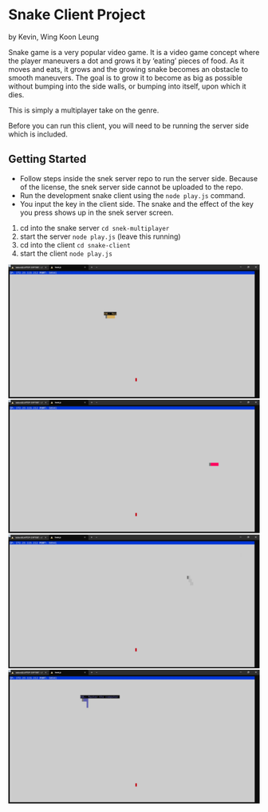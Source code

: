 # Snake Client Project
by Kevin, Wing Koon Leung

Snake game is a very popular video game. It is a video game concept where the player maneuvers a dot and grows it by ‘eating’ pieces of food. As it moves and eats, it grows and the growing snake becomes an obstacle to smooth maneuvers. The goal is to grow it to become as big as possible without bumping into the side walls, or bumping into itself, upon which it dies.

This is simply a multiplayer take on the genre.

Before you can run this client, you will need to be running the server side which is included.



## Getting Started

- Follow steps inside the snek server repo to run the server side. Because of the license, the snek server side cannot be uploaded to the repo.
- Run the development snake client using the `node play.js` command.
- You input the key in the client side. The snake and the effect of the key you press shows up in the snek server screen.
1. cd into the snake server `cd snek-multiplayer`
2. start the server `node play.js` (leave this running)
3. cd into the client `cd snake-client`
4. start the client `node play.js`



!["Start screen"](./start.jpg)
!["Control the snake to move"](./snake_move1.jpg)
!["Snake moves"](./snake_move2.jpg)
!["Press h / m show secret message"](./secret_message.jpg)
